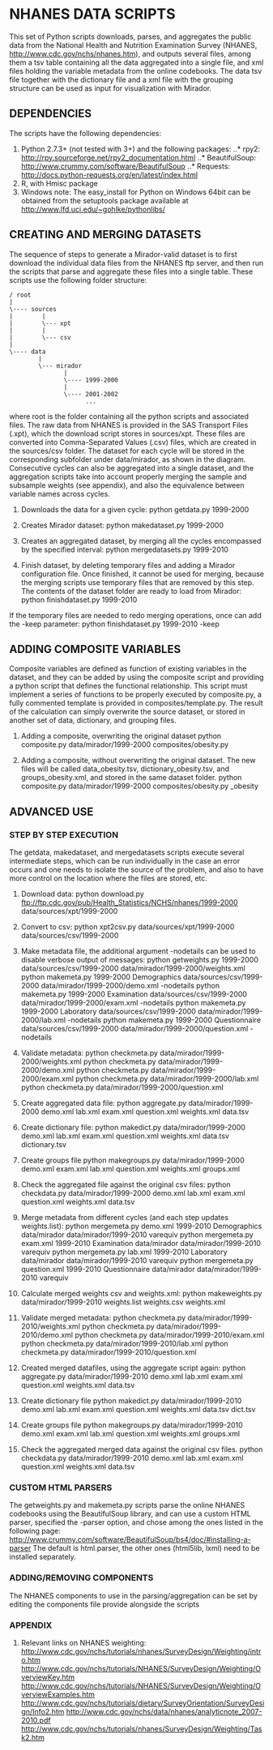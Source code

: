 # NHANES DATA SCRIPTS 

This set of Python scripts downloads, parses, and aggregates the public data from the 
National Health and Nutrition Examination Survey (NHANES, 
http://www.cdc.gov/nchs/nhanes.htm), and outputs several files, among them a tsv table
containing all the data aggregated into a single file, and xml files holding the variable
metadata from the online codebooks. The data tsv file together with the dictionary file 
and a xml file with the grouping structure can be used as input for visualization with 
Mirador.


## DEPENDENCIES

The scripts have the following dependencies:

1. Python 2.7.3+ (not tested with 3+) and the following packages:
..* rpy2: http://rpy.sourceforge.net/rpy2_documentation.html 
..* BeautifulSoup: http://www.crummy.com/software/BeautifulSoup
..* Requests: http://docs.python-requests.org/en/latest/index.html  
2. R, with Hmisc package
3. Windows note: The easy_install for Python on Windows 64bit can be obtained from the 
setuptools package available at http://www.lfd.uci.edu/~gohlke/pythonlibs/

## CREATING AND MERGING DATASETS

The sequence of steps to generate a Mirador-valid dataset is to first download the 
individual data files from the NHANES ftp server, and then run the scripts that parse and 
aggregate these files into a single table. These scripts use the following folder 
structure:

```
/ root
|
\---- sources
|        |
|        \--- xpt
|        |
|        \--- csv   
|
\---- data
        |
        \--- mirador
               |
               \---- 1999-2000
               |
               \---- 2001-2002
                     ...   
```

where root is the folder containing all the python scripts and associated files. The raw
data from NHANES is provided in the SAS Transport Files (.xpt), which the download script
stores in sources/xpt. These files are converted into Comma-Separated Values (.csv) files,
which are created in the sources/csv folder. The dataset for each cycle will be stored in
the corresponding subfolder under data/mirador, as shown in the diagram. Consecutive 
cycles can also be aggregated into a single dataset, and the aggregation scripts take 
into account properly merging the sample and subsample weights (see appendix), and also 
the equivalence between variable names across cycles.

1) Downloads the data for a given cycle:
python getdata.py 1999-2000

2) Creates Mirador dataset:
python makedataset.py 1999-2000

3) Creates an aggregated dataset, by merging all the cycles encompassed by the specified
interval:
python mergedatasets.py 1999-2010

4) Finish dataset, by deleting temporary files and adding a Mirador configuration file. 
Once finished, it cannot be used for merging, because the merging scripts use temporary 
files that are removed by this step. The contents of the dataset folder are ready to load
from Mirador:
python finishdataset.py 1999-2010

If the temporary files are needed to redo merging operations, once can add the -keep 
parameter:
python finishdataset.py 1999-2010 -keep

## ADDING COMPOSITE VARIABLES

Composite variables are defined as function of existing variables in the dataset, and they
can be added by using the composite script and providing a python script that defines the
functional relationship. This script must implement a series of functions to be properly
executed by composite.py, a fully commented template is provided in 
composites/template.py. The result of the calculation can simply overwrite the source 
dataset, or stored in another set of data, dictionary, and grouping files.

1) Adding a composite, overwriting the original dataset
python composite.py data/mirador/1999-2000 composites/obesity.py

2) Adding a composite, without overwriting the original dataset. The new files will be 
called data_obesity.tsv, dictionary_obesity.tsv, and groups_obesity.xml, and stored in the
same dataset folder. 
python composite.py data/mirador/1999-2000 composites/obesity.py _obesity


## ADVANCED USE

### STEP BY STEP EXECUTION

The getdata, makedataset, and mergedatasets scripts execute several intermediate steps, 
which can be run individually in the case an error occurs and one needs to isolate the 
source of the problem, and also to have more control on the location where the files are
stored, etc. 

1) Download data:
python download.py ftp://ftp.cdc.gov/pub/Health_Statistics/NCHS/nhanes/1999-2000 data/sources/xpt/1999-2000

2) Convert to csv:
python xpt2csv.py data/sources/xpt/1999-2000 data/sources/csv/1999-2000

3) Make metadata file, the additional argument -nodetails can be used to disable verbose 
output of messages:
python getweights.py 1999-2000 data/sources/csv/1999-2000 data/mirador/1999-2000/weights.xml
python makemeta.py 1999-2000 Demographics data/sources/csv/1999-2000 data/mirador/1999-2000/demo.xml -nodetails
python makemeta.py 1999-2000 Examination data/sources/csv/1999-2000 data/mirador/1999-2000/exam.xml -nodetails
python makemeta.py 1999-2000 Laboratory data/sources/csv/1999-2000 data/mirador/1999-2000/lab.xml -nodetails
python makemeta.py 1999-2000 Questionnaire data/sources/csv/1999-2000 data/mirador/1999-2000/question.xml -nodetails

4) Validate metadata:
python checkmeta.py data/mirador/1999-2000/weights.xml
python checkmeta.py data/mirador/1999-2000/demo.xml
python checkmeta.py data/mirador/1999-2000/exam.xml
python checkmeta.py data/mirador/1999-2000/lab.xml
python checkmeta.py data/mirador/1999-2000/question.xml

5) Create aggregated data file:
python aggregate.py data/mirador/1999-2000 demo.xml lab.xml exam.xml question.xml weights.xml data.tsv

6) Create dictionary file:
python makedict.py data/mirador/1999-2000 demo.xml lab.xml exam.xml question.xml weights.xml data.tsv dictionary.tsv

7) Create groups file
python makegroups.py data/mirador/1999-2000 demo.xml exam.xml lab.xml question.xml weights.xml groups.xml

8) Check the aggregated file against the original csv files:
python checkdata.py data/mirador/1999-2000 demo.xml lab.xml exam.xml question.xml weights.xml data.tsv

9) Merge metadata from different cycles (and each step updates weights.list):
python mergemeta.py demo.xml 1999-2010 Demographics data/mirador data/mirador/1999-2010 varequiv
python mergemeta.py exam.xml 1999-2010 Examination data/mirador data/mirador/1999-2010 varequiv
python mergemeta.py lab.xml 1999-2010 Laboratory data/mirador data/mirador/1999-2010 varequiv
python mergemeta.py question.xml 1999-2010 Questionnaire data/mirador data/mirador/1999-2010 varequiv

10) Calculate merged weights csv and weights.xml:
python makeweights.py data/mirador/1999-2010 weights.list weights.csv weights.xml

11) Validate merged metadata:
python checkmeta.py data/mirador/1999-2010/weights.xml
python checkmeta.py data/mirador/1999-2010/demo.xml
python checkmeta.py data/mirador/1999-2010/exam.xml
python checkmeta.py data/mirador/1999-2010/lab.xml
python checkmeta.py data/mirador/1999-2010/question.xml

12) Created merged datafiles, using the aggregate script again:
python aggregate.py data/mirador/1999-2010 demo.xml lab.xml exam.xml question.xml weights.xml data.tsv

13) Create dictionary file
python makedict.py data/mirador/1999-2010 demo.xml lab.xml exam.xml question.xml weights.xml data.tsv dict.tsv

14) Create groups file
python makegroups.py data/mirador/1999-2010 demo.xml exam.xml lab.xml question.xml weights.xml groups.xml

15) Check the aggregated merged data against the original csv files.
python checkdata.py data/mirador/1999-2010 demo.xml lab.xml exam.xml question.xml weights.xml data.tsv

### CUSTOM HTML PARSERS

The getweights.py and makemeta.py scripts parse the online NHANES codebooks using the 
BeautifulSoup library, and can use a custom HTML parser, specified the -parser option, 
and chose among the ones listed in the following page: 
http://www.crummy.com/software/BeautifulSoup/bs4/doc/#installing-a-parser
The default is html.parser, the other ones (html5lib, lxml) need to be installed
separately.

### ADDING/REMOVING COMPONENTS

The NHANES components to use in the parsing/aggregation can be set by editing the components
file provide alongside the scripts


### APPENDIX

1. Relevant links on NHANES weighting:
http://www.cdc.gov/nchs/tutorials/nhanes/SurveyDesign/Weighting/intro.htm
http://www.cdc.gov/nchs/tutorials/NHANES/SurveyDesign/Weighting/OverviewKey.htm
http://www.cdc.gov/nchs/tutorials/NHANES/SurveyDesign/Weighting/OverviewExamples.htm
http://www.cdc.gov/nchs/tutorials/dietary/SurveyOrientation/SurveyDesign/Info2.htm
http://www.cdc.gov/nchs/data/nhanes/analyticnote_2007-2010.pdf
http://www.cdc.gov/nchs/tutorials/nhanes/SurveyDesign/Weighting/Task2.htm
